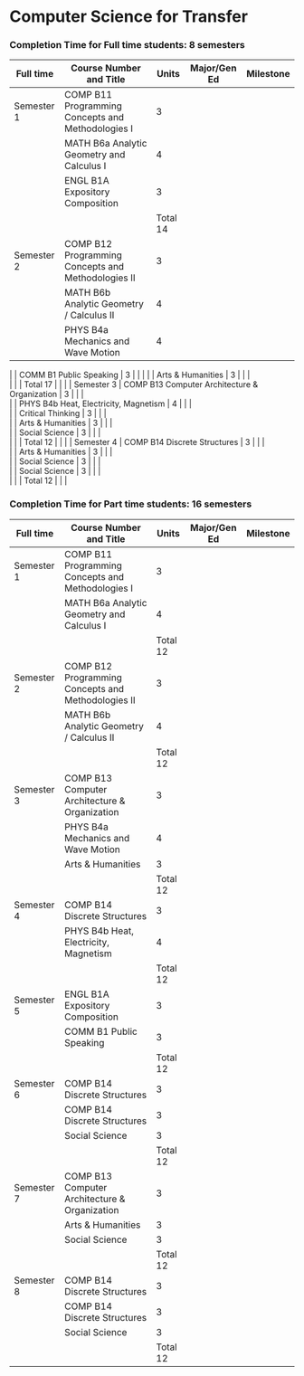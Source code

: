 # Computer Science for Transfer
### Completion Time for Full time students: 8 semesters

| Full time | Course Number and Title | Units | Major/Gen Ed | Milestone |
| --- | --- | --- | --- | --- | 
| Semester 1 | COMP B11 Programming Concepts and Methodologies I | 3 |   |   |    
|  | MATH B6a Analytic Geometry and Calculus I | 4 |   |   |  
|  | ENGL B1A Expository Composition | 3 |   |   |                 
|  |  | Total 14 |  |   | 
| Semester 2 | COMP B12 Programming Concepts and Methodologies II | 3 |   |   |   
|  | MATH B6b Analytic Geometry / Calculus II | 4 |   |   |   
|  | PHYS B4a Mechanics and Wave Motion | 4 |   |   |  
      
|  | COMM B1 Public Speaking | 3 |   |   | 
|  | Arts & Humanities | 3 |   |   |                 
|  |  | Total 17 |  |   | 
| Semester 3 | COMP B13 Computer Architecture & Organization | 3 |   |   |  
|  | PHYS B4b Heat, Electricity, Magnetism | 4 |   |   |          
|  | Critical Thinking | 3 |   |   |         
|  | Arts & Humanities | 3 |   |   |           
|  | Social Science | 3 |   |   |                   
|  |  | Total 12 |  |   | 
| Semester 4 | COMP B14 Discrete Structures | 3 |   |   |                                         
|  | Arts & Humanities | 3 |   |   |        
|  | Social Science | 3 |   |   |   
|  | Social Science | 3 |   |   |                            
|  |  | Total 12 |  |   | 


### Completion Time for Part time students: 16 semesters
| Full time | Course Number and Title | Units | Major/Gen Ed | Milestone |
| --- | --- | --- | --- | --- | 
| Semester 1 | COMP B11 Programming Concepts and Methodologies I | 3 |   |   |      
|  | MATH B6a Analytic Geometry and Calculus I | 4 |   |   |
|  |  | Total 12 |  |   |  
| Semester 2 | COMP B12 Programming Concepts and Methodologies II | 3 |   |   |   
|  | MATH B6b Analytic Geometry / Calculus II | 4 |   |   |          
|  |  | Total 12 |  |   | 
| Semester 3 | COMP B13 Computer Architecture & Organization | 3 |   |   |        
|  | PHYS B4a Mechanics and Wave Motion | 4 |   |   |      
|  | Arts & Humanities | 3 |   |   |                                
|  |  | Total 12 |  |   |  
| Semester 4 | COMP B14 Discrete Structures | 3 |   |   |                     
|  | PHYS B4b Heat, Electricity, Magnetism | 4 |   |   |    
|  |  | Total 12 |  |   |  
| Semester 5 | ENGL B1A Expository Composition | 3 |   |   |           
|  | COMM B1 Public Speaking | 3 |   |   |                       
|  |  | Total 12 |  |   |  
| Semester 6 | COMP B14 Discrete Structures | 3 |   |   |                     
|  | COMP B14 Discrete Structures | 3 |   |   |        
|  | Social Science | 3 |   |   |                                
|  |  | Total 12 |  |   |  
| Semester 7 | COMP B13 Computer Architecture & Organization | 3 |   |   |        
|  | Arts & Humanities | 3 |   |   |         
|  | Social Science | 3 |   |   |                    
|  |  | Total 12 |  |   |  
| Semester 8 | COMP B14 Discrete Structures | 3 |   |   |                     
|  | COMP B14 Discrete Structures | 3 |   |   |
|  | Social Science | 3 |   |   |                        
|  |  | Total 12 |  |   |  